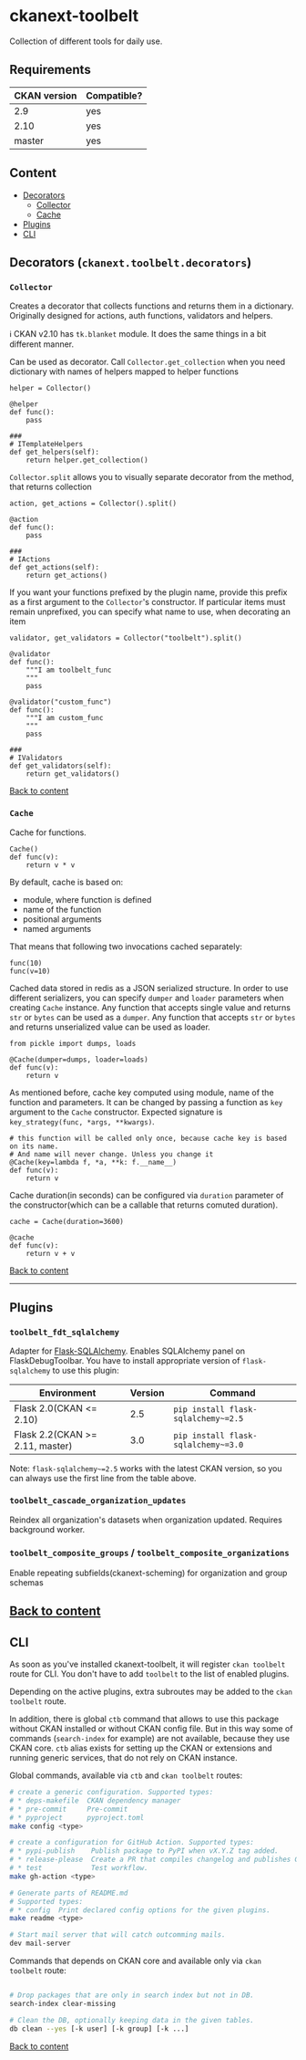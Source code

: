# ckanext-toolbelt

Collection of different tools for daily use.


## Requirements

| CKAN version | Compatible? |
|--------------|-------------|
| 2.9          | yes         |
| 2.10         | yes         |
| master       | yes         |


## Content

* [Decorators](#decorators)
  * [Collector](#collector)
  * [Cache](#cache)
* [Plugins](#plugins)
* [CLI](#cli)


## Decorators (`ckanext.toolbelt.decorators`)

### `Collector`

Creates a decorator that collects functions and returns them in a
dictionary. Originally designed for actions, auth functions, validators and
helpers.

:information_source: CKAN v2.10 has `tk.blanket` module. It does the same
things in a bit different manner.

Can be used as decorator. Call `Collector.get_collection` when you need
dictionary with names of helpers mapped to helper functions

	helper = Collector()

	@helper
	def func():
		pass

	###
    # ITemplateHelpers
	def get_helpers(self):
		return helper.get_collection()

`Collector.split` allows you to visually separate decorator from the method,
that returns collection

	action, get_actions = Collector().split()

	@action
	def func():
		pass

	###
    # IActions
	def get_actions(self):
		return get_actions()

If you want your functions prefixed by the plugin name, provide this prefix as
a first argument to the `Collector`'s constructor. If particular items must
remain unprefixed, you can specify what name to use, when decorating an item


	validator, get_validators = Collector("toolbelt").split()

	@validator
	def func():
		"""I am toolbelt_func
		"""
		pass

	@validator("custom_func")
	def func():
		"""I am custom_func
		"""
		pass

	###
    # IValidators
	def get_validators(self):
		return get_validators()


[Back to content](#content)

### `Cache`

Cache for functions.

	Cache()
	def func(v):
	    return v * v

By default, cache is based on:

* module, where function is defined
* name of the function
* positional arguments
* named arguments

That means that following two invocations cached separately:

	func(10)
	func(v=10)

Cached data stored in redis as a JSON serialized structure. In order to use
different serializers, you can specify `dumper` and `loader` parameters when
creating `Cache` instance. Any function that accepts single value and returns
`str` or `bytes` can be used as a `dumper`. Any function that accepts `str` or
`bytes` and returns unserialized value can be used as loader.

	from pickle import dumps, loads

	@Cache(dumper=dumps, loader=loads)
	def func(v):
	    return v

As mentioned before, cache key computed using module, name of the function and
parameters. It can be changed by passing a function as `key` argument to the
`Cache` constructor. Expected signature is `key_strategy(func, *args,
**kwargs)`.

	# this function will be called only once, because cache key is based on its name.
	# And name will never change. Unless you change it
	@Cache(key=lambda f, *a, **k: f.__name__)
	def func(v):
	    return v

Cache duration(in seconds) can be configured via `duration` parameter of the
constructor(which can be a callable that returns comuted duration).

	cache = Cache(duration=3600)

	@cache
	def func(v):
	    return v + v

[Back to content](#content)

---

## Plugins

### `toolbelt_fdt_sqlalchemy`

Adapter for
[Flask-SQLAlchemy](https://flask-sqlalchemy.palletsprojects.com/en/3.0.x/). Enables
SQLAlchemy panel on FlaskDebugToolbar. You have to install appropriate version
of `flask-sqlalchemy` to use this plugin:

| Environment                     | Version | Command                             |
|---------------------------------|---------|-------------------------------------|
| Flask 2.0(CKAN <= 2.10)         | 2.5     | `pip install flask-sqlalchemy~=2.5` |
| Flask 2.2(CKAN >= 2.11, master) | 3.0     | `pip install flask-sqlalchemy~=3.0` |

Note: `flask-sqlalchemy~=2.5` works with the latest CKAN version, so you can
always use the first line from the table above.

### `toolbelt_cascade_organization_updates`

Reindex all organization's datasets when organization updated. Requires
background worker.

### `toolbelt_composite_groups` / `toolbelt_composite_organizations`

Enable repeating subfields(ckanext-scheming) for organization and group schemas


[Back to content](#content)
---

## CLI

As soon as you've installed ckanext-toolbelt, it will register `ckan toolbelt`
route for CLI. You don't have to add `toolbelt` to the list of enabled
plugins.

Depending on the active plugins, extra subroutes may be added to the `ckan
toolbelt` route.

In addition, there is global `ctb` command that allows to use this package
without CKAN installed or without CKAN config file. But in this way some of
commands (`search-index` for example) are not available, because they use CKAN
core. `ctb` alias exists for setting up the CKAN or extensions and running
generic services, that do not rely on CKAN instance.


Global commands, available via `ctb` and `ckan toolbelt` routes:

```sh
# create a generic configuration. Supported types:
# * deps-makefile  CKAN dependency manager
# * pre-commit     Pre-commit
# * pyproject      pyproject.toml
make config <type>

# create a configuration for GitHub Action. Supported types:
# * pypi-publish    Publish package to PyPI when vX.Y.Z tag added.
# * release-please  Create a PR that compiles changelog and publishes GitHub release.
# * test            Test workflow.
make gh-action <type>

# Generate parts of README.md
# Supported types:
# * config  Print declared config options for the given plugins.
make readme <type>

# Start mail server that will catch outcomming mails.
dev mail-server
```

Commands that depends on CKAN core and available only via `ckan toolbelt`
route:
```sh

# Drop packages that are only in search index but not in DB.
search-index clear-missing

# Clean the DB, optionally keeping data in the given tables.
db clean --yes [-k user] [-k group] [-k ...]
```

[Back to content](#content)
